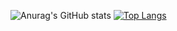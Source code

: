 ![Anurag's GitHub stats](https://github-readme-stats.vercel.app/api?username=andreiAK-42&show_icons=true&theme=radical)
[![Top Langs](https://github-readme-stats.vercel.app/api/top-langs/?username=anuraghazra&layout=compact)](https://github.com/anuraghazra/github-readme-stats)
